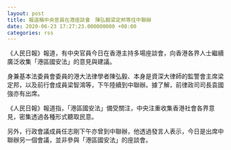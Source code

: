```yaml
---
layout: post
title: 報道稱中央官員在港座談會　陳弘毅梁定邦等往中聯辦
date: 2020-06-23 17:27:23.000000000 +08:00
categories: rss
---
```


《人民日報》報道，有中央官員今日在香港主持多場座談會，向香港各界人士繼續廣泛收集「港區國安法」的意見與建議。

身兼基本法委員會委員的港大法律學者陳弘毅、本身是資深大律師的監警會主席梁定邦，以及前行會成員梁智鴻等，下午陸續到中聯辦。據了解，前律政司司長袁國強亦有出席。

《人民日報》報道指，「港區國安法」備受關注，中央注重收集香港社會各界意見，密集透過各種形式聽取民意。

另外，行政會議成員任志剛下午亦曾到中聯辦，他透過發言人表示，今日是出席中聯辦另一個會議，並非參與「港區國安法」的座談會。

